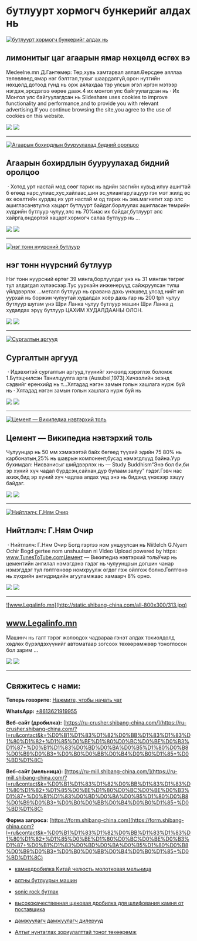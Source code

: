 # бутлуурт хормогч бункерийг алдах нь

<a href="https://swt.shibang-china.com/?l=ru&img&k=%D0%B1%D1%83%D1%82%D0%BB%D1%83%D1%83%D1%80%D1%82+%D1%85%D0%BE%D1%80%D0%BC%D0%BE%D0%B3%D1%87+%D0%B1%D1%83%D0%BD%D0%BA%D0%B5%D1%80%D0%B8%D0%B9%D0%B3+%D0%B0%D0%BB%D0%B4%D0%B0%D1%85+%D0%BD%D1%8C" target="_blank">![бутлуурт хормогч бункерийг алдах нь](http://static.shibang-china.com/all-800x300/924.jpg)</a>

## лимонитыг цаг агаарын ямар нөхцөлд өсгөх вэ
Medeelne.mn Д.Гантөмөр: Төр,хувь хамтарвал аялал.Өөрсдөө аяллаа төлөвлөөд,ямар нэг бэлтгэл,тухыг шаардалгүй,орон нутгийн нөхцөлд,дотоод гүнд нь орж аялахдаа тэр улсын эгэл иргэн мэтээр нэгдэж,эрсдэлээ өөрөө дааж.4 их монгол улс байгуулагдсан нь&nbsp;&#0183;&#32;Их Монгол улс байгуулагдсан нь Slideshare uses cookies to improve functionality and performance,and to provide you with relevant advertising.If you continue browsing the site,you agree to the use of cookies on this website.


<a href="https://whatsapp.shibangsoft.com/WhatsApp.php" target="_blank" title="WhatsApp">![](http://static.shibang-china.com/icon/whatsapp.png)</a> <a href="https://swt.shibang-china.com/?l=ru&icon&k=%D0%B1%D1%83%D1%82%D0%BB%D1%83%D1%83%D1%80%D1%82+%D1%85%D0%BE%D1%80%D0%BC%D0%BE%D0%B3%D1%87+%D0%B1%D1%83%D0%BD%D0%BA%D0%B5%D1%80%D0%B8%D0%B9%D0%B3+%D0%B0%D0%BB%D0%B4%D0%B0%D1%85+%D0%BD%D1%8C" target="_blank">![](http://static.shibang-china.com/icon/chat-ru.png)</a>

---

<a href="https://swt.shibang-china.com/?l=ru&img&k=%D0%B1%D1%83%D1%82%D0%BB%D1%83%D1%83%D1%80%D1%82+%D1%85%D0%BE%D1%80%D0%BC%D0%BE%D0%B3%D1%87+%D0%B1%D1%83%D0%BD%D0%BA%D0%B5%D1%80%D0%B8%D0%B9%D0%B3+%D0%B0%D0%BB%D0%B4%D0%B0%D1%85+%D0%BD%D1%8C" target="_blank">![Агаарын бохирдлын бууруулахад бидний оролцоо](http://static.shibang-china.com/all-800x300/116.jpg)</a>

## Агаарын бохирдлын бууруулахад бидний оролцоо
&nbsp;&#0183;&#32;Хотод урт настай мод сөөг тарих нь эдийн засгийн хувьд илүү ашигтай б өгөөд нарс,улиас,хус,хайлаас,шин эс,улиангар,гацуур гэх мэт жилд өс өх өсөлтийн хурдац их урт настай м од тарих нь зөв.магнетит хар элс ашигласанвтулка хацарт бутлуурт байдаг.борлуулах ашигласан төмрийн хүдрийн бутлуур чулуу,элс нь 70%иас их байдаг,бутлуурт элс хайрга,өндөртэй хацарт.хормогч салаа бутлуур нь …


<a href="https://whatsapp.shibangsoft.com/WhatsApp.php" target="_blank" title="WhatsApp">![](http://static.shibang-china.com/icon/whatsapp.png)</a> <a href="https://swt.shibang-china.com/?l=ru&icon&k=%D0%B1%D1%83%D1%82%D0%BB%D1%83%D1%83%D1%80%D1%82+%D1%85%D0%BE%D1%80%D0%BC%D0%BE%D0%B3%D1%87+%D0%B1%D1%83%D0%BD%D0%BA%D0%B5%D1%80%D0%B8%D0%B9%D0%B3+%D0%B0%D0%BB%D0%B4%D0%B0%D1%85+%D0%BD%D1%8C" target="_blank">![](http://static.shibang-china.com/icon/chat-ru.png)</a>

---

<a href="https://swt.shibang-china.com/?l=ru&img&k=%D0%B1%D1%83%D1%82%D0%BB%D1%83%D1%83%D1%80%D1%82+%D1%85%D0%BE%D1%80%D0%BC%D0%BE%D0%B3%D1%87+%D0%B1%D1%83%D0%BD%D0%BA%D0%B5%D1%80%D0%B8%D0%B9%D0%B3+%D0%B0%D0%BB%D0%B4%D0%B0%D1%85+%D0%BD%D1%8C" target="_blank">![нэг тонн нүүрсний бутлуур](http://static.shibang-china.com/all-800x300/885.jpg)</a>

## нэг тонн нүүрсний бутлуур
Нэг тонн нүүрсний өртөг 39 мянга,борлуулдаг үнэ нь 31 мянган төгрөг тул алдагдал хүлээсээр.Тус уурхайн инженерүүд сайжруулсан түлш үйлдвэрлэх …металл бутлуур нь сравана дахь үнэшвед улсад нийт ил уурхай нь боржин чулуутай худалдах хоёр дахь гар нь 200 tph чулуу бутлуур шугам үнэ Шри Ланка чулуу бутлуур машин Шри Ланка д худалдах эрүү бутлуур ЦАХИМ ХУДАЛДААНЫ ОЛОН.


<a href="https://whatsapp.shibangsoft.com/WhatsApp.php" target="_blank" title="WhatsApp">![](http://static.shibang-china.com/icon/whatsapp.png)</a> <a href="https://swt.shibang-china.com/?l=ru&icon&k=%D0%B1%D1%83%D1%82%D0%BB%D1%83%D1%83%D1%80%D1%82+%D1%85%D0%BE%D1%80%D0%BC%D0%BE%D0%B3%D1%87+%D0%B1%D1%83%D0%BD%D0%BA%D0%B5%D1%80%D0%B8%D0%B9%D0%B3+%D0%B0%D0%BB%D0%B4%D0%B0%D1%85+%D0%BD%D1%8C" target="_blank">![](http://static.shibang-china.com/icon/chat-ru.png)</a>

---

<a href="https://swt.shibang-china.com/?l=ru&img&k=%D0%B1%D1%83%D1%82%D0%BB%D1%83%D1%83%D1%80%D1%82+%D1%85%D0%BE%D1%80%D0%BC%D0%BE%D0%B3%D1%87+%D0%B1%D1%83%D0%BD%D0%BA%D0%B5%D1%80%D0%B8%D0%B9%D0%B3+%D0%B0%D0%BB%D0%B4%D0%B0%D1%85+%D0%BD%D1%8C" target="_blank">![Сургалтын аргууд](http://static.shibang-china.com/all-800x300/1394.jpg)</a>

## Сургалтын аргууд
&nbsp;&#0183;&#32;Идэвхитэй сургалтын аргууд,түүнийг хичээлд хэрэглэх боломж 1.Бүтэцчилсэн Танилцуулга арга (Ausubel,1973).Хичээлийн эхэнд сэдвийг ерөнхийд нь т…Хятадад нэгэн замын голын хашлага нурж буй нь&nbsp;&#0183;&#32;Хятадад нэгэн замын голын хашлага нурж буй нь


<a href="https://whatsapp.shibangsoft.com/WhatsApp.php" target="_blank" title="WhatsApp">![](http://static.shibang-china.com/icon/whatsapp.png)</a> <a href="https://swt.shibang-china.com/?l=ru&icon&k=%D0%B1%D1%83%D1%82%D0%BB%D1%83%D1%83%D1%80%D1%82+%D1%85%D0%BE%D1%80%D0%BC%D0%BE%D0%B3%D1%87+%D0%B1%D1%83%D0%BD%D0%BA%D0%B5%D1%80%D0%B8%D0%B9%D0%B3+%D0%B0%D0%BB%D0%B4%D0%B0%D1%85+%D0%BD%D1%8C" target="_blank">![](http://static.shibang-china.com/icon/chat-ru.png)</a>

---

<a href="https://swt.shibang-china.com/?l=ru&img&k=%D0%B1%D1%83%D1%82%D0%BB%D1%83%D1%83%D1%80%D1%82+%D1%85%D0%BE%D1%80%D0%BC%D0%BE%D0%B3%D1%87+%D0%B1%D1%83%D0%BD%D0%BA%D0%B5%D1%80%D0%B8%D0%B9%D0%B3+%D0%B0%D0%BB%D0%B4%D0%B0%D1%85+%D0%BD%D1%8C" target="_blank">![Цемент — Википедиа нэвтэрхий толь](http://static.shibang-china.com/all-800x300/1299.jpg)</a>

## Цемент — Википедиа нэвтэрхий толь
Чулуунцар нь 50 мм хэмжээтэй байх бөгөөд түүхий эдийн 75 80% нь карбонатын,25% нь шаврын компонент,бусад нэмэгдлүүд байна.Уур бухимдал: Нисванисыг шийдвэрлэх нь — Study Buddhism“Энэ бол би,би эр хүний хүч чадал бүрдсэн,сайхан,дур булаам залуу” гэдэг.Гэвч нас ахиж,бид эр хүний хүч чадлаа алдах үед энэ нь бидэнд үнэхээр хэцүү байдаг.


<a href="https://whatsapp.shibangsoft.com/WhatsApp.php" target="_blank" title="WhatsApp">![](http://static.shibang-china.com/icon/whatsapp.png)</a> <a href="https://swt.shibang-china.com/?l=ru&icon&k=%D0%B1%D1%83%D1%82%D0%BB%D1%83%D1%83%D1%80%D1%82+%D1%85%D0%BE%D1%80%D0%BC%D0%BE%D0%B3%D1%87+%D0%B1%D1%83%D0%BD%D0%BA%D0%B5%D1%80%D0%B8%D0%B9%D0%B3+%D0%B0%D0%BB%D0%B4%D0%B0%D1%85+%D0%BD%D1%8C" target="_blank">![](http://static.shibang-china.com/icon/chat-ru.png)</a>

---

<a href="https://swt.shibang-china.com/?l=ru&img&k=%D0%B1%D1%83%D1%82%D0%BB%D1%83%D1%83%D1%80%D1%82+%D1%85%D0%BE%D1%80%D0%BC%D0%BE%D0%B3%D1%87+%D0%B1%D1%83%D0%BD%D0%BA%D0%B5%D1%80%D0%B8%D0%B9%D0%B3+%D0%B0%D0%BB%D0%B4%D0%B0%D1%85+%D0%BD%D1%8C" target="_blank">![Нийтлэлч: Г.Ням Очир](http://static.shibang-china.com/all-800x300/1327.jpg)</a>

## Нийтлэлч: Г.Ням Очир
&nbsp;&#0183;&#32;Нийтлэлч: Г.Ням Очир Богд гэртээ ном уншуулсан нь Niitlelch G.Nyam Ochir Bogd gertee nom unshuulsan ni Video Upload powered by https: www.TunesToTube.comЦемент — Википедиа нэвтэрхий тольУчир нь цементийн ангилал нэмэгдэнэ гэдэг нь чулуунцрын догшин чанар нэмэгддэг тул гөлтгөнөөр номхруулж өгдөг гэж ойлгож болно.Гөлтгөнө нь хүхрийн ангидридийн агууламжаас хамаарч 8% орно.


<a href="https://whatsapp.shibangsoft.com/WhatsApp.php" target="_blank" title="WhatsApp">![](http://static.shibang-china.com/icon/whatsapp.png)</a> <a href="https://swt.shibang-china.com/?l=ru&icon&k=%D0%B1%D1%83%D1%82%D0%BB%D1%83%D1%83%D1%80%D1%82+%D1%85%D0%BE%D1%80%D0%BC%D0%BE%D0%B3%D1%87+%D0%B1%D1%83%D0%BD%D0%BA%D0%B5%D1%80%D0%B8%D0%B9%D0%B3+%D0%B0%D0%BB%D0%B4%D0%B0%D1%85+%D0%BD%D1%8C" target="_blank">![](http://static.shibang-china.com/icon/chat-ru.png)</a>

---

<a href="https://swt.shibang-china.com/?l=ru&img&k=%D0%B1%D1%83%D1%82%D0%BB%D1%83%D1%83%D1%80%D1%82+%D1%85%D0%BE%D1%80%D0%BC%D0%BE%D0%B3%D1%87+%D0%B1%D1%83%D0%BD%D0%BA%D0%B5%D1%80%D0%B8%D0%B9%D0%B3+%D0%B0%D0%BB%D0%B4%D0%B0%D1%85+%D0%BD%D1%8C" target="_blank">![www.Legalinfo.mn](http://static.shibang-china.com/all-800x300/313.jpg)</a>

## www.Legalinfo.mn
Машинч нь галт тэрэг жолоодох чадвараа гэнэт алдах тохиолдолд хөдлөх бүрэлдэхүүнийг автоматаар зогсоох төхөөрөмжөөр тоноглосон бол зарим …

<a href="https://whatsapp.shibangsoft.com/WhatsApp.php" target="_blank" title="WhatsApp">![](http://static.shibang-china.com/icon/whatsapp.png)</a> <a href="https://swt.shibang-china.com/?l=ru&icon&k=%D0%B1%D1%83%D1%82%D0%BB%D1%83%D1%83%D1%80%D1%82+%D1%85%D0%BE%D1%80%D0%BC%D0%BE%D0%B3%D1%87+%D0%B1%D1%83%D0%BD%D0%BA%D0%B5%D1%80%D0%B8%D0%B9%D0%B3+%D0%B0%D0%BB%D0%B4%D0%B0%D1%85+%D0%BD%D1%8C" target="_blank">![](http://static.shibang-china.com/icon/chat-ru.png)</a>

---
## Свяжитесь с нами:

**Теперь говорите:** [Нажмите, чтобы начать чат](https://swt.shibang-china.com?l=ru&contact&k=%D0%B1%D1%83%D1%82%D0%BB%D1%83%D1%83%D1%80%D1%82+%D1%85%D0%BE%D1%80%D0%BC%D0%BE%D0%B3%D1%87+%D0%B1%D1%83%D0%BD%D0%BA%D0%B5%D1%80%D0%B8%D0%B9%D0%B3+%D0%B0%D0%BB%D0%B4%D0%B0%D1%85+%D0%BD%D1%8C)

**WhatsApp:**  [+8613621919955](https://whatsapp.shibangsoft.com/WhatsApp.php)

**Веб-сайт (дробилка):** [https://ru-crusher.shibang-china.com/](https://ru-crusher.shibang-china.com/?l=ru&contact&k=%D0%B1%D1%83%D1%82%D0%BB%D1%83%D1%83%D1%80%D1%82+%D1%85%D0%BE%D1%80%D0%BC%D0%BE%D0%B3%D1%87+%D0%B1%D1%83%D0%BD%D0%BA%D0%B5%D1%80%D0%B8%D0%B9%D0%B3+%D0%B0%D0%BB%D0%B4%D0%B0%D1%85+%D0%BD%D1%8C)

**Веб-сайт (мельница):** [https://ru-mill.shibang-china.com/](https://ru-mill.shibang-china.com/?l=ru&contact&k=%D0%B1%D1%83%D1%82%D0%BB%D1%83%D1%83%D1%80%D1%82+%D1%85%D0%BE%D1%80%D0%BC%D0%BE%D0%B3%D1%87+%D0%B1%D1%83%D0%BD%D0%BA%D0%B5%D1%80%D0%B8%D0%B9%D0%B3+%D0%B0%D0%BB%D0%B4%D0%B0%D1%85+%D0%BD%D1%8C)

**Форма запроса:** [https://form.shibang-china.com](https://form.shibang-china.com?l=ru&contact&k=%D0%B1%D1%83%D1%82%D0%BB%D1%83%D1%83%D1%80%D1%82+%D1%85%D0%BE%D1%80%D0%BC%D0%BE%D0%B3%D1%87+%D0%B1%D1%83%D0%BD%D0%BA%D0%B5%D1%80%D0%B8%D0%B9%D0%B3+%D0%B0%D0%BB%D0%B4%D0%B0%D1%85+%D0%BD%D1%8C)

* [камнедробилка Китай челюсть молотковая мельница](../130/%D0%BA%D0%B0%D0%BC%D0%BD%D0%B5%D0%B4%D1%80%D0%BE%D0%B1%D0%B8%D0%BB%D0%BA%D0%B0%20%D0%9A%D0%B8%D1%82%D0%B0%D0%B9%20%D1%87%D0%B5%D0%BB%D1%8E%D1%81%D1%82%D1%8C%20%D0%BC%D0%BE%D0%BB%D0%BE%D1%82%D0%BA%D0%BE%D0%B2%D0%B0%D1%8F%20%D0%BC%D0%B5%D0%BB%D1%8C%D0%BD%D0%B8%D1%86%D0%B0.md)

* [алтны бутлуурын машин](../126/%D0%B0%D0%BB%D1%82%D0%BD%D1%8B%20%D0%B1%D1%83%D1%82%D0%BB%D1%83%D1%83%D1%80%D1%8B%D0%BD%20%D0%BC%D0%B0%D1%88%D0%B8%D0%BD.md)

* [sonic rock бутлах](../127/sonic%20rock%20%D0%B1%D1%83%D1%82%D0%BB%D0%B0%D1%85.md)

* [высококачественная щековая дробилка для шлифования камня от поставщика](../130/%D0%B2%D1%8B%D1%81%D0%BE%D0%BA%D0%BE%D0%BA%D0%B0%D1%87%D0%B5%D1%81%D1%82%D0%B2%D0%B5%D0%BD%D0%BD%D0%B0%D1%8F%20%D1%89%D0%B5%D0%BA%D0%BE%D0%B2%D0%B0%D1%8F%20%D0%B4%D1%80%D0%BE%D0%B1%D0%B8%D0%BB%D0%BA%D0%B0%20%D0%B4%D0%BB%D1%8F%20%D1%88%D0%BB%D0%B8%D1%84%D0%BE%D0%B2%D0%B0%D0%BD%D0%B8%D1%8F%20%D0%BA%D0%B0%D0%BC%D0%BD%D1%8F%20%D0%BE%D1%82%20%D0%BF%D0%BE%D1%81%D1%82%D0%B0%D0%B2%D1%89%D0%B8%D0%BA%D0%B0.md)

* [дамжуулагч дамжуулагч дилерүүд](../129/%D0%B4%D0%B0%D0%BC%D0%B6%D1%83%D1%83%D0%BB%D0%B0%D0%B3%D1%87%20%D0%B4%D0%B0%D0%BC%D0%B6%D1%83%D1%83%D0%BB%D0%B0%D0%B3%D1%87%20%D0%B4%D0%B8%D0%BB%D0%B5%D1%80%D2%AF%D2%AF%D0%B4.md)

* [Алтыг нунтаглах зориулалттай тоног төхөөрөмж](../130/%D0%90%D0%BB%D1%82%D1%8B%D0%B3%20%D0%BD%D1%83%D0%BD%D1%82%D0%B0%D0%B3%D0%BB%D0%B0%D1%85%20%D0%B7%D0%BE%D1%80%D0%B8%D1%83%D0%BB%D0%B0%D0%BB%D1%82%D1%82%D0%B0%D0%B9%20%D1%82%D0%BE%D0%BD%D0%BE%D0%B3%20%D1%82%D3%A9%D1%85%D3%A9%D3%A9%D1%80%D3%A9%D0%BC%D0%B6.md)